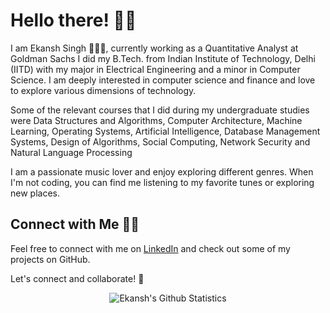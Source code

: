 # Hello there! 👋🏻

I am Ekansh Singh 🙋🏻‍♂️, currently working as a Quantitative Analyst at Goldman Sachs I did my B.Tech. from Indian Institute of Technology, Delhi (IITD) with my major in Electrical Engineering and a minor in Computer Science. I am deeply interested in computer science and finance and love to explore various dimensions of technology.

Some of the relevant courses that I did during my undergraduate studies were Data Structures and Algorithms, Computer Architecture, Machine Learning, Operating Systems, Artificial Intelligence, Database Management Systems, Design of Algorithms, Social Computing, Network Security and Natural Language Processing

I am a passionate music lover and enjoy exploring different genres. When I'm not coding, you can find me listening to my favorite tunes or exploring new places.

## Connect with Me 🤝🏻

Feel free to connect with me on [LinkedIn](https://www.linkedin.com/in/ekanshsingh2020/) and check out some of my projects on GitHub.

Let's connect and collaborate! 🚀

<div align="center">
  
![Ekansh's Github Statistics](https://github-readme-stats.vercel.app/api?username=ekanshsingh2020&show_icons=true)

</div>
